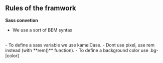 ## ****Rules of the framwork****

**Sass convetion**
<br/> 
- We use a sort of BEM syntax <link to doc>
<br/>
- To define a sass variable we use kamelCase. 
- Dont use pixel, use rem instead (with **rem()** function).
- To define a background color use .bg-[color]

